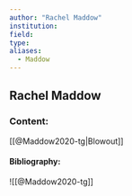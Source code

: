 ```yaml
---
author: "Rachel Maddow"
institution:
field:
type:
aliases:
  - Maddow
---
```


## Rachel Maddow

### Content:
[[@Maddow2020-tg|Blowout]]

#### Bibliography:

![[@Maddow2020-tg]]